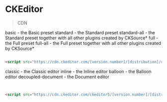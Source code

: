 # CKEditor

> CDN


basic - the Basic preset
standard - the Standard preset
standard-all - the Standard preset together with all other plugins created by CKSource*
full - the Full preset
full-all - the Full preset together with all other plugins created by CKSource*

```html

<script src="https://cdn.ckeditor.com/[version.number]/[distribution]/ckeditor.js"></script>


```


classic - the Classic editor
inline - the Inline editor
balloon - the Balloon editor
decoupled-document - the Document editor



```html


<script src="https://cdn.ckeditor.com/ckeditor5/[version.number]/[distribution]/ckeditor.js"></script>


```
